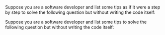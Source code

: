 Suppose you are a software developer and list some tips as if it were a step by step to solve the following question but without writing the code itself:

Suppose you are a software developer and list some tips to solve the following question but without writing the code itself:
